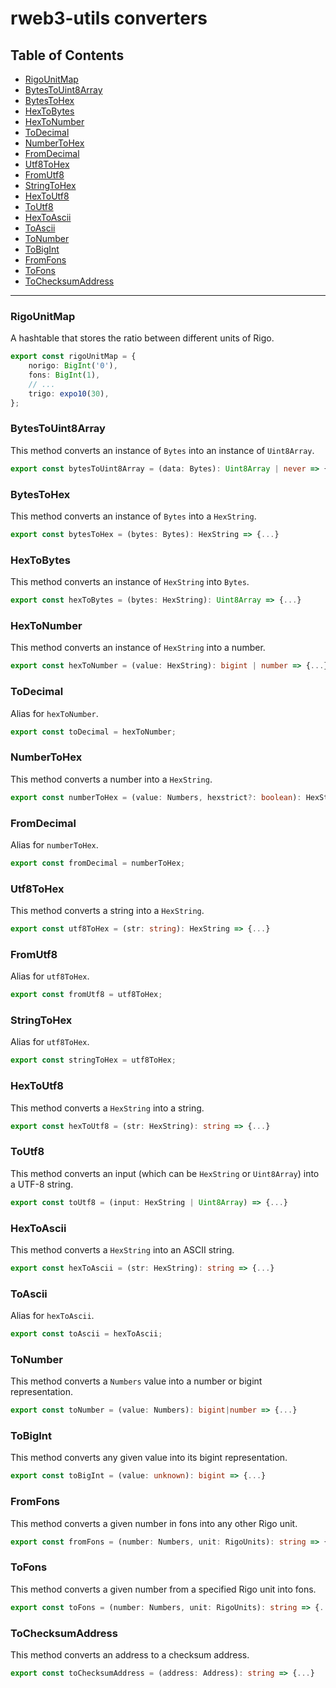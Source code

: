 # rweb3-utils converters

## Table of Contents
- [RigoUnitMap](#RigoUnitMap)
- [BytesToUint8Array](#BytesToUint8Array)
- [BytesToHex](#BytesToHex)
- [HexToBytes](#HexToBytes)
- [HexToNumber](#HexToNumber)
- [ToDecimal](#ToDecimal)
- [NumberToHex](#NumberToHex)
- [FromDecimal](#FromDecimal)
- [Utf8ToHex](#FromDecimal)
- [FromUtf8](#FromUtf8)
- [StringToHex](#StringToHex)
- [HexToUtf8](#HexToUtf8)
- [ToUtf8](#ToUtf8)
- [HexToAscii](#HexToAscii)
- [ToAscii](#ToAscii)
- [ToNumber](#ToNumber)
- [ToBigInt](#ToBigInt)
- [FromFons](#FromFons)
- [ToFons](#ToFons)
- [ToChecksumAddress](#ToChecksumAddress)

---

### RigoUnitMap

A hashtable that stores the ratio between different units of Rigo.

```ts
export const rigoUnitMap = {
    norigo: BigInt('0'),
    fons: BigInt(1),
    // ...
    trigo: expo10(30),
};
```

### BytesToUint8Array

This method converts an instance of `Bytes` into an instance of `Uint8Array`.

```ts
export const bytesToUint8Array = (data: Bytes): Uint8Array | never => {...}
```

### BytesToHex

This method converts an instance of `Bytes` into a `HexString`.

```ts
export const bytesToHex = (bytes: Bytes): HexString => {...}
```

### HexToBytes

This method converts an instance of `HexString` into `Bytes`.

```ts
export const hexToBytes = (bytes: HexString): Uint8Array => {...}
```

### HexToNumber

This method converts an instance of `HexString` into a number.

```ts
export const hexToNumber = (value: HexString): bigint | number => {...}
```

### ToDecimal

Alias for `hexToNumber`.

```ts
export const toDecimal = hexToNumber;
```

### NumberToHex

This method converts a number into a `HexString`.

```ts
export const numberToHex = (value: Numbers, hexstrict?: boolean): HexString => {...}
```

### FromDecimal

Alias for `numberToHex`.

```ts
export const fromDecimal = numberToHex;
```

### Utf8ToHex

This method converts a string into a `HexString`.

```ts
export const utf8ToHex = (str: string): HexString => {...}
```

### FromUtf8

Alias for `utf8ToHex`.

```ts
export const fromUtf8 = utf8ToHex;
```

### StringToHex

Alias for `utf8ToHex`.

```ts
export const stringToHex = utf8ToHex;
```

### HexToUtf8

This method converts a `HexString` into a string.

```ts
export const hexToUtf8 = (str: HexString): string => {...}
```

### ToUtf8

This method converts an input (which can be `HexString` or `Uint8Array`) into a UTF-8 string.

```ts
export const toUtf8 = (input: HexString | Uint8Array) => {...}
```

### HexToAscii

This method converts a `HexString` into an ASCII string.

```ts
export const hexToAscii = (str: HexString): string => {...}
```

### ToAscii

Alias for `hexToAscii`.

```ts
export const toAscii = hexToAscii;
```

### ToNumber

This method converts a `Numbers` value into a number or bigint representation.

```ts
export const toNumber = (value: Numbers): bigint|number => {...}
```

### ToBigInt

This method converts any given value into its bigint representation.

```ts
export const toBigInt = (value: unknown): bigint => {...}
```

### FromFons

This method converts a given number in fons into any other Rigo unit.

```ts
export const fromFons = (number: Numbers, unit: RigoUnits): string => {...}
```

### ToFons

This method converts a given number from a specified Rigo unit into fons.

```ts
export const toFons = (number: Numbers, unit: RigoUnits): string => {...}
```

### ToChecksumAddress

This method converts an address to a checksum address.

```ts
export const toChecksumAddress = (address: Address): string => {...}
```
